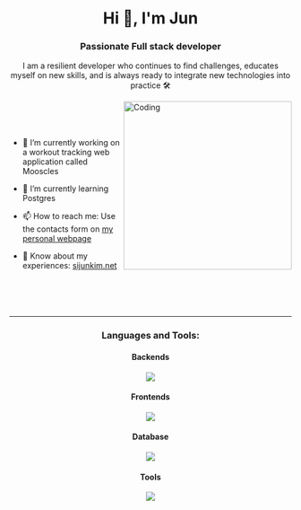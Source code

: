 <h1 align="center">Hi 👋, I'm Jun</h1>
<h3 align="center">Passionate Full stack developer</h3>
<p align="center">I am a resilient developer who continues to find challenges, educates myself on new skills, and is always ready to integrate new technologies into practice 🛠️</p>

<img align="right" alt="Coding" width="300" src="https://user-images.githubusercontent.com/74038190/229223263-cf2e4b07-2615-4f87-9c38-e37600f8381a.gif">
<br><br><br>


- 🔭 I’m currently working on a workout tracking web application called Mooscles 
- 🌱 I’m currently learning Postgres
- 📫 How to reach me: Use the contacts form on <a href="https://sijunkim.net">my personal webpage</a>

- 📄 Know about my experiences: <a href="https://sijunkim.net">sijunkim.net</a>
<br><br><br><br><br>
<hr/>

<h3 align="center">Languages and Tools:</h3>

<h4 align="center">Backends</h3>
<p align="center">
  <a href="https://skillicons.dev">
    <img src="https://skillicons.dev/icons?i=java,nodejs,py,express,ruby" />
  </a>
</p>

<h4 align="center">Frontends</h3>
<p align="center">
  <a href="https://skillicons.dev">
    <img src="https://skillicons.dev/icons?i=ts,js,react,nextjs,tailwind,angular,bootstrap,gatsby,sass" />
  </a>
</p>

<h4 align="center">Database</h3>
<p align="center">
  <a href="https://skillicons.dev">
    <img src="https://skillicons.dev/icons?i=mongodb,postgresql" />
  </a>
</p>
<h4 align="center">Tools</h3>
<p align="center">
  <a href="https://skillicons.dev">
    <img src="https://skillicons.dev/icons?i=git,github,docker,vscode,postman,bash,jenkins,visualstudio,vite" />
  </a>
</p>

<br>
